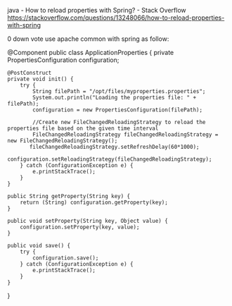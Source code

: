 java - How to reload properties with Spring? - Stack Overflow https://stackoverflow.com/questions/13248066/how-to-reload-properties-with-spring


0
down vote
use apache common with spring as follow:

@Component
public class ApplicationProperties {
    private PropertiesConfiguration configuration;

    @PostConstruct
    private void init() {
        try {
            String filePath = "/opt/files/myproperties.properties";
            System.out.println("Loading the properties file: " + filePath);
            configuration = new PropertiesConfiguration(filePath);

            //Create new FileChangedReloadingStrategy to reload the properties file based on the given time interval
            FileChangedReloadingStrategy fileChangedReloadingStrategy = new FileChangedReloadingStrategy();
           fileChangedReloadingStrategy.setRefreshDelay(60*1000);
            configuration.setReloadingStrategy(fileChangedReloadingStrategy);
        } catch (ConfigurationException e) {
            e.printStackTrace();
        }
    }

    public String getProperty(String key) {
        return (String) configuration.getProperty(key);
    }

    public void setProperty(String key, Object value) {
        configuration.setProperty(key, value);
    }

    public void save() {
        try {
            configuration.save();
        } catch (ConfigurationException e) {
            e.printStackTrace();
        }
    }
}